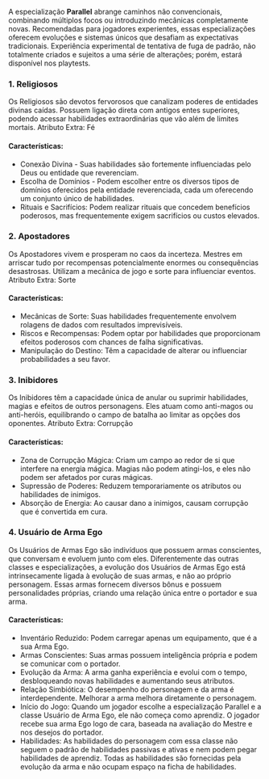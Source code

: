 A especialização **Parallel** abrange caminhos não convencionais, combinando múltiplos focos ou introduzindo mecânicas completamente novas. Recomendadas para jogadores experientes, essas especializações oferecem evoluções e sistemas únicos que desafiam as expectativas tradicionais. Experiência experimental de tentativa de fuga de padrão, não totalmente criados e sujeitos a uma série de alterações; porém, estará disponível nos playtests.

### 1. Religiosos
Os Religiosos são devotos fervorosos que canalizam poderes de entidades divinas caídas. Possuem ligação direta com antigos entes superiores, podendo acessar habilidades extraordinárias que vão além de limites mortais.
Atributo Extra: Fé
#### Características:
- Conexão Divina - Suas habilidades são fortemente influenciadas pelo Deus ou entidade que reverenciam.
- Escolha de Domínios - Podem escolher entre os diversos tipos de domínios oferecidos pela entidade reverenciada, cada um oferecendo um conjunto único de habilidades.
- Rituais e Sacrifícios: Podem realizar rituais que concedem benefícios poderosos, mas frequentemente exigem sacrifícios ou custos elevados.

### 2. Apostadores
Os Apostadores vivem e prosperam no caos da incerteza. Mestres em arriscar tudo por recompensas potencialmente enormes ou consequências desastrosas. Utilizam a mecânica de jogo e sorte para influenciar eventos.
Atributo Extra: Sorte
#### Características:
- Mecânicas de Sorte: Suas habilidades frequentemente envolvem rolagens de dados com resultados imprevisíveis.
- Riscos e Recompensas: Podem optar por habilidades que proporcionam efeitos poderosos com chances de falha significativas.
- Manipulação do Destino: Têm a capacidade de alterar ou influenciar probabilidades a seu favor.
### 3. Inibidores
Os Inibidores têm a capacidade única de anular ou suprimir habilidades, magias e efeitos de outros personagens. Eles atuam como anti-magos ou anti-heróis, equilibrando o campo de batalha ao limitar as opções dos oponentes.
Atributo Extra: Corrupção
#### Características:
- Zona de Corrupção Mágica: Criam um campo ao redor de si que interfere na energia mágica. Magias não podem atingi-los, e eles não podem ser afetados por curas mágicas.
- Supressão de Poderes: Reduzem temporariamente os atributos ou habilidades de inimigos.
- Absorção de Energia: Ao causar dano a inimigos, causam corrupção que é convertida em cura.
### 4. Usuário de Arma Ego
Os Usuários de Armas Ego são indivíduos que possuem armas conscientes, que conversam e evoluem junto com eles. Diferentemente das outras classes e especializações, a evolução dos Usuários de Armas Ego está intrinsecamente ligada à evolução de suas armas, e não ao próprio personagem. Essas armas fornecem diversos bônus e possuem personalidades próprias, criando uma relação única entre o portador e sua arma.
#### Características:
- Inventário Reduzido: Podem carregar apenas um equipamento, que é a sua Arma Ego.
- Armas Conscientes: Suas armas possuem inteligência própria e podem se comunicar com o portador.
- Evolução da Arma: A arma ganha experiência e evolui com o tempo, desbloqueando novas habilidades e aumentando seus atributos.
- Relação Simbiótica: O desempenho do personagem e da arma é interdependente. Melhorar a arma melhora diretamente o personagem.
- Início do Jogo: Quando um jogador escolhe a especialização Parallel e a classe Usuário de Arma Ego, ele não começa como aprendiz. O jogador recebe sua arma Ego logo de cara, baseada na avaliação do Mestre e nos desejos do portador.
- Habilidades: As habilidades do personagem com essa classe não seguem o padrão de habilidades passivas e ativas e nem podem pegar habilidades de aprendiz. Todas as habilidades são fornecidas pela evolução da arma e não ocupam espaço na ficha de habilidades.